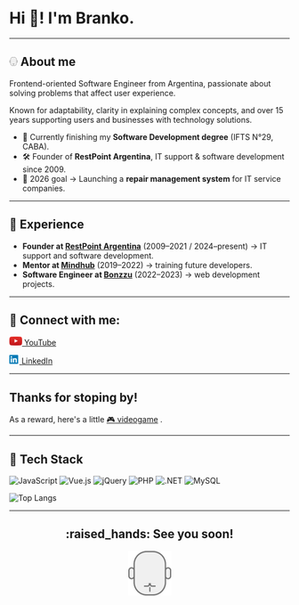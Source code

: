 # Hi :wave:! I'm **Branko**.

---

## <img src="assets/branko_15x16.png"> About me </h2>

Frontend-oriented Software Engineer from Argentina, passionate about solving problems that affect user experience.

Known for adaptability, clarity in explaining complex concepts, and over 15 years supporting users and businesses with technology solutions.

- 🌱 Currently finishing my **Software Development degree** (IFTS N°29, CABA).  
- 🛠 Founder of **RestPoint Argentina**, IT support & software development since 2009.  
- 🎯 2026 goal → Launching a **repair management system** for IT service companies.  

---

## 🚀 Experience
- **Founder at [RestPoint Argentina][link-restpoint]** (2009–2021 / 2024–present) → IT support and software development.  
- **Mentor at [Mindhub][link-mindhub]** (2019–2022) → training future developers.  
- **Software Engineer at [Bonzzu][link-bonzzu]** (2022–2023) → web development projects.

---

## :link: Connect with me:

<!-- ~~www.branko.com.ar~~ (En construcción) -->

[<img src="assets/youtube.png" height="16"> YouTube](https://youtube.com/brankoh "Acá subo mis tutoriales")

[<img src="assets/linkedin_18x16.png"> LinkedIn][linkedin]
  
---

## Thanks for stoping by!

As a reward, here's a little [:video_game: videogame][webario] .

---

## 🔧 Tech Stack  
![JavaScript](https://img.shields.io/badge/-JavaScript-000?style=flat&logo=javascript&logoColor=F7DF1E) ![Vue.js](https://img.shields.io/badge/-Vue.js-000?style=flat&logo=vuedotjs&logoColor=42b883)  ![jQuery](https://img.shields.io/badge/-jQuery-000?style=flat&logo=jquery&logoColor=0769AD) ![PHP](https://img.shields.io/badge/-PHP-000?style=flat&logo=php&logoColor=777BB4) ![.NET](https://img.shields.io/badge/-.NET-000?style=flat&logo=dotnet&logoColor=512BD4) ![MySQL](https://img.shields.io/badge/-MySQL-000?style=flat&logo=mysql&logoColor=ffffff)

![Top Langs](https://github-readme-stats.vercel.app/api/top-langs/?username=brankohbk&layout=compact&theme=default)  

---

<h2 align="center">:raised_hands: See you soon!</h2>

<p align="center">
  <img src="assets/branko_67x80.png">
</p>


<!-- Referencias -->
[linkedin]: https://www.linkedin.com/in/branko-haberkon/
[webario]: https://brankohbk.github.io/webario/index.html
[link-restpoint]: https://restpoint.com.ar
[link-mindhub]: https://mindhubweb.com
[link-bonzzu]: https://bonzzu.com
